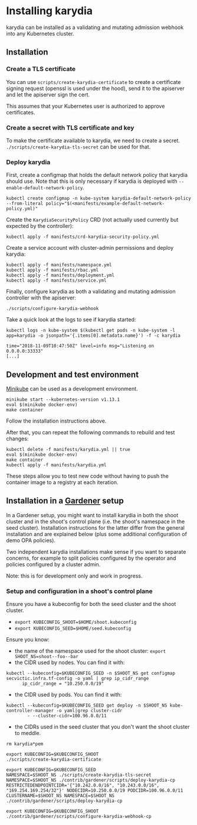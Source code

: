 # Installing karydia

karydia can be installed as a validating and mutating admission webhook
into any Kubernetes cluster.

## Installation

### Create a TLS certificate

You can use `scripts/create-karydia-certificate` to create a certificate
signing request (openssl is used under the hood), send it to the
apiserver and let the apiserver sign the cert.

This assumes that your Kubernetes user is authorized to approve certificates.

### Create a secret with TLS certificate and key

To make the certificate available to karydia, we need to create a secret.
`./scripts/create-karydia-tls-secret` can be used for that.

### Deploy karydia

First, create a configmap that holds the default network policy that
karydia should use. Note that this is only necessary if karydia is
deployed with `--enable-default-network-policy`.

```
kubectl create configmap -n kube-system karydia-default-network-policy --from-literal policy="$(<manifests/example-default-network-policy.yml)"
```

Create the `KarydiaSecurityPolicy` CRD (not actually used currently but
expected by the controller):

```
kubectl apply -f manifests/crd-karydia-security-policy.yml
```

Create a service account with cluster-admin permissions and deploy karydia:

```
kubectl apply -f manifests/namespace.yml
kubectl apply -f manifests/rbac.yml
kubectl apply -f manifests/deployment.yml
kubectl apply -f manifests/service.yml
```

Finally, configure karydia as both a validating and mutating admission
controller with the apiserver:

```
./scripts/configure-karydia-webhook
```

Take a quick look at the logs to see if karydia started:

```
kubectl logs -n kube-system $(kubectl get pods -n kube-system -l app=karydia -o jsonpath='{.items[0].metadata.name}') -f -c karydia

time="2018-11-09T10:47:50Z" level=info msg="Listening on 0.0.0.0:33333"
[...]
```

## Development and test environment

[Minikube](https://kubernetes.io/docs/setup/minikube/) can be used as
a development environment.

```
minikube start --kubernetes-version v1.13.1
eval $(minikube docker-env)
make container
```

Follow the installation instructions above.

After that, you can repeat the following commands to rebuild and test changes:

```
kubectl delete -f manifests/karydia.yml || true
eval $(minikube docker-env)
make container
kubectl apply -f manifests/karydia.yml
```

These steps allow you to test new code without having to push the container
image to a registry at each iteration.

## Installation in a [Gardener](https://github.com/gardener/gardener) setup

In a Gardener setup, you might want to install karydia in both the shoot
cluster and in the shoot's control plane (i.e. the shoot's namespace in
the seed cluster). Installation instructions for the latter differ from
the general installation and are explained below (plus some additional
configuration of demo OPA policies).

Two independent karydia installations make sense if you want to separate
concerns, for example to split policies configured by the operator
and policies configured by a cluster admin.

Note: this is for development only and work in progress.

### Setup and configuration in a shoot's control plane

Ensure you have a kubeconfig for both the seed cluster and the shoot cluster.
- `export KUBECONFIG_SHOOT=$HOME/shoot.kubeconfig`
- `export KUBECONFIG_SEED=$HOME/seed.kubeconfig`

Ensure you know:
- the name of the namespace used for the shoot cluster: `export SHOOT_NS=shoot--foo--bar`
- the CIDR used by nodes. You can find it with:

```
kubectl --kubeconfig=$KUBECONFIG_SEED -n $SHOOT_NS get configmap secvictic.infra.tf-config -o yaml | grep ip_cidr_range
      ip_cidr_range = "10.250.0.0/19"
```

- the CIDR used by pods. You can find it with:

```
kubectl --kubeconfig=$KUBECONFIG_SEED get deploy -n $SHOOT_NS kube-controller-manager -o yaml|grep cluster-cidr
        - --cluster-cidr=100.96.0.0/11
```

- the CIDRs used in the seed cluster that you don't want the shoot cluster to meddle.

```
rm karydia*pem

export KUBECONFIG=$KUBECONFIG_SHOOT
./scripts/create-karydia-certificate

export KUBECONFIG=$KUBECONFIG_SEED
NAMESPACE=$SHOOT_NS ./scripts/create-karydia-tls-secret
NAMESPACE=$SHOOT_NS ./contrib/gardener/scripts/deploy-karydia-cp
RESTRICTEDENDPOINTCIDR='{"10.242.0.0/16", "10.243.0.0/16", "169.254.169.254/32"}' NODECIDR=10.250.0.0/19 PODCIDR=100.96.0.0/11 CLUSTERNAME=$SHOOT_NS NAMESPACE=$SHOOT_NS ./contrib/gardener/scripts/deploy-karydia-cp

export KUBECONFIG=$KUBECONFIG_SHOOT
./contrib/gardener/scripts/configure-karydia-webhook-cp
```
